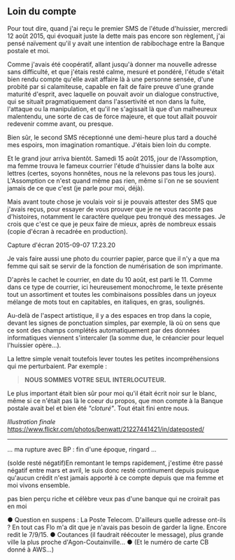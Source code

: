 ## Loin du compte

Pour tout dire, quand j'ai reçu le premier SMS de l'étude d'huissier, mercredi 12 août 2015, qui évoquait juste la dette mais pas encore son règlement, j'ai pensé naïvement qu'il y avait une intention de rabibochage entre la Banque postale et moi.

Comme j'avais été coopératif, allant jusqu'à donner ma nouvelle adresse sans difficulté, et que j'étais resté calme, mesuré et pondéré, l'étude s'était bien rendu compte qu'elle avait affaire là à une personne sensée, d'une probité par si calamiteuse, capable en fait de faire preuve d'une grande maturité d'esprit, avec laquelle on pouvait avoir un dialogue constructive, qui se situait pragmatiquement dans l'assertivité et non dans la fuite, l'attaque ou la manipulation, et qu'il ne s'agissait là que d'un malheureux malentendu, une sorte de cas de force majeure, et que tout allait pouvoir redevenir comme avant, ou presque.

Bien sûr, le second SMS réceptionné une demi-heure plus tard a douché mes espoirs, mon imagination romantique. J'étais bien loin du compte.

Et le grand jour arriva bientôt. Samedi 15 août 2015, jour de l'Assomption, ma femme trouva le fameux courrier l'étude d'huissier dans la boîte aux lettres (certes, soyons honnêtes, nous ne la relevons pas tous les jours). L'Assomption ce n'est quand même pas rien, même si l'on ne se souvient jamais de ce que c'est (je parle pour moi, déjà).

Mais avant toute chose je voulais voir si je pouvais attester des SMS que j'avais reçus, pour essayer de vous prouver que je ne vous raconte pas d'histoires, notamment le caractère quelque peu tronqué des messages. Je crois que c'est ce que je peux faire de mieux, après de nombreux essais (copie d'écran à recadrée en production).

Capture d'écran 2015-09-07 17.23.20

Je vais faire aussi une photo du courrier papier, parce que il n'y a que ma femme qui sait se servir de la fonction de numérisation de son imprimante.

D'après le cachet le courrier, en date du 10 août, est parti le 11. Comme dans ce type de courrier, ici heureusement monochrome, le texte présente tout un assortiment et toutes les combinaisons possibles dans un joyeux mélange de mots tout en capitables, en italiques, en gras, soulignés.

Au-delà de l'aspect artistique, il y a des espaces en trop dans la copie, devant les signes de ponctuation simples, par exemple, là où on sens que ce sont des champs complétés automatiquement par des données informatiques viennent s'intercaler (la somme due, le créancier pour lequel l'huissier opère...).

La lettre simple venait toutefois lever toutes les petites incompréhensions qui me perturbaient. Par exemple :

> **NOUS SOMMES VOTRE SEUL INTERLOCUTEUR.**

Le plus important était bien sûr pour moi qu'il était écrit noir sur le blanc, même si ce n'était pas là le coeur du propos, que mon compte à la Banque postale avait bel et bien été *"cloturé"*. Tout était fini entre nous.

*Illustration finale*
https://www.flickr.com/photos/benwatt/21227441421/in/dateposted/

***

... ma rupture avec BP : fin d'une époque, ringard ...

(solde resté négatif)En remontant le temps rapidement, j'estime être passé négatif entre mars et avril, le suis donc resté continument depuis puisque qu'aucun crédit n'est jamais apporté à ce compte depuis que ma femme et moi vivons ensemble. 

pas bien perçu riche et célèbre
veux pas d'une banque qui ne croirait pas en moi

● Question en suspens : La Poste Telecom. D'ailleurs quelle adresse ont-ils ? En tout cas Flo m'a dit que je n'avais pas besoin de garder la ligne. Encore redit le 7/9/15. ● Coutances (il faudrait réécouter le message), plus grande ville la plus proche d'Agon-Coutainville... ● (Et le numéro de carte CB donné à AWS...)
